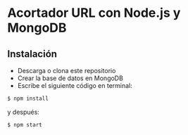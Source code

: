 # Acortador URL con Node.js y MongoDB 


## Instalación 
* Descarga o clona este repositorio 
* Crear la base de datos en MongoDB
* Escribe el siguiente código en terminal:

```bash
$ npm install
```

y después:

```bash
$ npm start
```
